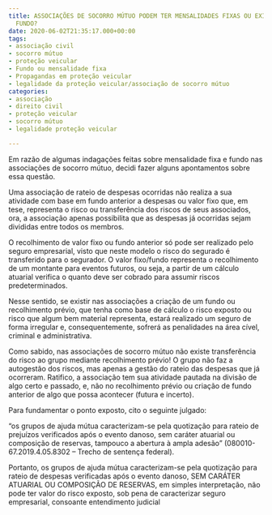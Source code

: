 ```yaml
---
title: ASSOCIAÇÕES DE SOCORRO MÚTUO PODEM TER MENSALIDADES FIXAS OU EXISTÊNCIA DE
  FUNDO?
date: 2020-06-02T21:35:17.000+00:00
tags:
- associação civil
- socorro mútuo
- proteção veicular
- Fundo ou mensalidade fixa
- Propagandas em proteção veicular
- legalidade da proteção veicular/associação de socorro mútuo
categories:
- associação
- direito civil
- proteção veicular
- socorro mútuo
- legalidade proteção veicular

---
```

Em razão de algumas indagações feitas sobre mensalidade fixa e fundo nas associações de socorro mútuo, decidi fazer alguns apontamentos sobre essa questão.

Uma associação de rateio de despesas ocorridas não realiza a sua atividade com base em fundo anterior a despesas ou valor fixo que, em tese, representa o risco ou transferência dos riscos de seus associados, ora, a associação apenas possibilita que as despesas já ocorridas sejam divididas entre todos os membros.

O recolhimento de valor fixo ou fundo anterior só pode ser realizado pelo seguro empresarial, visto que neste modelo o risco do segurado é transferido para o segurador. O valor fixo/fundo representa o recolhimento de um montante para eventos futuros, ou seja, a partir de um cálculo atuarial verifica o quanto deve ser cobrado para assumir riscos predeterminados.

Nesse sentido, se existir nas associações a criação de um fundo ou recolhimento prévio, que tenha como base de cálculo o risco exposto ou risco que algum bem material representa, estará realizado um seguro de forma irregular e, consequentemente, sofrerá as penalidades na área cível, criminal e administrativa. 

Como sabido, nas associações de socorro mútuo não existe transferência do risco ao grupo mediante recolhimento prévio! O grupo não faz a autogestão dos riscos, mas apenas a gestão do rateio das despesas que já ocorreram. Ratifico, a associação tem sua atividade pautada na divisão de algo certo e passado, e, não no recolhimento prévio ou criação de fundo anterior de algo que possa acontecer (futura e incerto).

Para fundamentar o ponto exposto, cito o seguinte julgado:

“os grupos de ajuda mútua caracterizam-se pela quotização para rateio de prejuízos verificados após o evento danoso, sem caráter atuarial ou composição de reservas, tampouco a abertura à ampla adesão” (080010-67.2019.4.05.8302 – Trecho de sentença federal). 

Portanto, os grupos de ajuda mútua caracterizam-se pela quotização para rateio de despesas verificadas após o evento danoso, SEM CARÁTER ATUARIAL OU COMPOSIÇÃO DE RESERVAS, em simples interpretação, não pode ter valor do risco exposto, sob pena de caracterizar seguro empresarial, consoante entendimento judicial